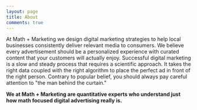 ```yaml
---
layout: page
title: About
comments: true
---
```


At Math + Marketing we design digital marketing strategies to help local businesses consistently deliver relevant media to consumers. We believe every advertisement should be a personalized experience with curated content that your customers will actually enjoy. Successful digital marketing is a slow and steady process that requires a scientific approach. It takes the right data coupled with the right algorithm to place the perfect ad in front of the right person. Contrary to popular belief, you should always pay careful attention to "the man behind the curtain." 

**We at Math + Marketing are quantitative experts who understand just how math focused digital advertising really is.**
